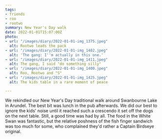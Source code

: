 ```yaml
---
tags:
- friends
- roo
- rootwo
summary: New Year's Day walk
date: 2022-01-01T15:07:00Z
photo:
- url: "/images/diary/2022-01-01-img_1375.jpeg"
  alt: Rootwo leads the pack
- url: "/images/diary/2022-01-01-img_1402.jpeg"
  alt: 'The gang: I''m actually in this one.'
- url: "/images/diary/2022-01-01-img_1411.jpeg"
  alt: The gang, I said "do something silly"
- url: "/images/diary/2022-01-01-img_1400.jpeg"
  alt: Roo, Rootwo and "S"
- url: "/images/diary/2022-01-01-img_1425.jpeg"
  alt: The kids table in a rare moment of peace

---
```

We rekindled our New Year's Day traditional walk around Swanbourne Lake in Arundel. The best bit was lunch in the pub afterwards. We did our best to ignore the kids' noise until it reached such a crescendo it set off the dogs on the next table. Still, a good time was had by all. The food in the White Swan was fantastic, but the relative poshness of the fish finger sandwich was too much for some, who complained they'd rather a Captain Birdseye original.